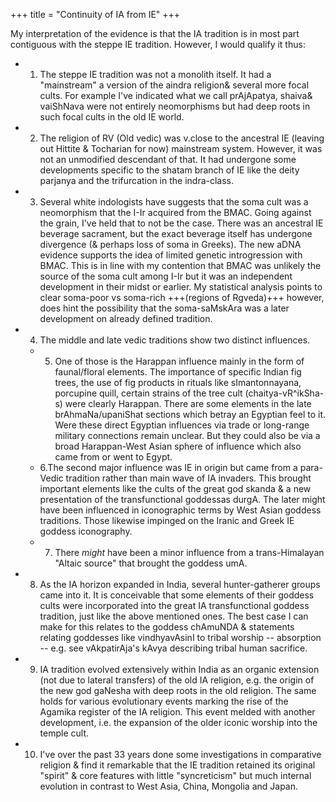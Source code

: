 +++
title = "Continuity of IA from IE"
+++

My interpretation of the evidence is that the IA tradition is in most part contiguous with the steppe IE tradition. However, I would qualify it thus: 

- 1. The steppe IE tradition was not a monolith itself. It had a "mainstream" a version of the aindra religion& several more focal cults. For example I've indicated what we call prAjApatya, shaiva& vaiShNava were not entirely neomorphisms but had deep roots in such focal cults in the old IE world. 
- 2. The religion of RV (Old vedic) was v.close to the ancestral IE (leaving out Hittite & Tocharian for now) mainstream system. However, it was not an unmodified descendant of that. It had undergone some developments specific to the shatam branch of IE like the deity parjanya and the trifurcation in the indra-class. 
- 3. Several white indologists have suggests that the soma cult was a neomorphism that the I-Ir acquired from the BMAC. Going against the grain, I've held that to not be the case. There was an ancestral IE beverage sacrament, but the exact beverage itself has undergone divergence (& perhaps loss of soma in Greeks). The new aDNA evidence supports the idea of limited genetic introgression with BMAC. This is in line with my contention that BMAC was unlikely the source of the soma cult among I-Ir but it was an independent development in their midst or earlier. My statistical analysis points to clear soma-poor vs soma-rich +++(regions of Rgveda)+++ however, does hint the possibility that the soma-saMskAra was a later development on already defined tradition. 
- 4. The middle and late vedic traditions show two distinct influences. 
  - 5. One of those is the Harappan influence mainly in the form of faunal/floral elements. The
importance of specific Indian fig trees, the use of fig products in rituals like sImantonnayana, porcupine quill, certain strains of the tree cult (chaitya-vR^ikSha-s) were clearly Harappan. There are some elements in the late brAhmaNa/upaniShat sections which betray an Egyptian feel to it. Were these direct Egyptian influences via trade or long-range military connections remain unclear. But they could also be via a broad Harappan-West Asian sphere of influence which also came from or went to Egypt. 
  - 6.The second major influence was IE in origin but came from a para-Vedic tradition rather than main wave of IA invaders. This brought important elements like the cults of the great god skanda & a new presentation of the transfunctional goddessas durgA. The later might have been influenced in iconographic terms by West Asian goddess traditions. Those likewise impinged on the Iranic and Greek IE goddess iconography. 
  - 7. There *might* have been a minor influence from a trans-Himalayan "Altaic source" that brought the goddess umA. 
- 8. As the IA horizon expanded in India, several hunter-gatherer groups came into it. It is conceivable that some elements of their goddess cults were incorporated into the great IA transfunctional goddess tradition, just like the above mentioned ones. The best case I can make for this relates to the goddess chAmuNDA & statements relating goddesses like vindhyavAsinI to tribal worship -- absorption -- e.g. see vAkpatirAja's kAvya describing tribal human sacrifice. 
- 9. IA tradition evolved extensively within India as an organic extension (not due to lateral transfers) of the old IA religion, e.g. the origin of the new god gaNesha with deep roots in the old religion. The same holds for various evolutionary events marking the rise of the Agamika register of the IA religion. This event melded with another development, i.e. the expansion of the older iconic worship into the temple cult.
- 10. I've over the past 33 years done some investigations in comparative religion & find it remarkable that the IE tradition retained its original "spirit" & core features with little "syncreticism" but much internal evolution in contrast to West Asia, China, Mongolia and Japan.